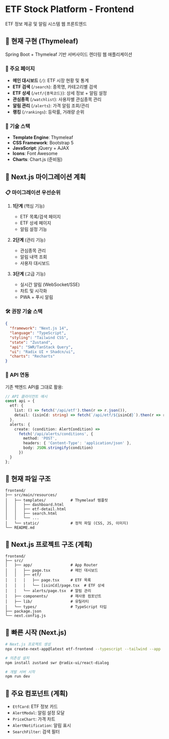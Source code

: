 # ETF Stock Platform - Frontend

ETF 정보 제공 및 알림 시스템 웹 프론트엔드

## 🎨 현재 구현 (Thymeleaf)

Spring Boot + Thymeleaf 기반 서버사이드 렌더링 웹 애플리케이션

### 📱 주요 페이지

- **메인 대시보드** (`/`): ETF 시장 현황 및 통계
- **ETF 검색** (`/search`): 종목명, 카테고리별 검색
- **ETF 상세** (`/etf/{종목코드}`): 상세 정보 + 알림 설정
- **관심종목** (`/watchlist`): 사용자별 관심종목 관리
- **알림 관리** (`/alerts`): 가격 알림 조회/관리
- **랭킹** (`/rankings`): 등락률, 거래량 순위

### 🔧 기술 스택

- **Template Engine**: Thymeleaf
- **CSS Framework**: Bootstrap 5
- **JavaScript**: jQuery + AJAX
- **Icons**: Font Awesome
- **Charts**: Chart.js (준비됨)

## 🚀 Next.js 마이그레이션 계획

### 📋 마이그레이션 우선순위

1. **1단계** (핵심 기능)
   - ETF 목록/검색 페이지
   - ETF 상세 페이지
   - 알림 설정 기능

2. **2단계** (관리 기능)
   - 관심종목 관리
   - 알림 내역 조회
   - 사용자 대시보드

3. **3단계** (고급 기능)
   - 실시간 알림 (WebSocket/SSE)
   - 차트 및 시각화
   - PWA + 푸시 알림

### 🛠 권장 기술 스택

```json
{
  "framework": "Next.js 14",
  "language": "TypeScript",
  "styling": "Tailwind CSS",
  "state": "Zustand",
  "api": "SWR/TanStack Query",
  "ui": "Radix UI + Shadcn/ui",
  "charts": "Recharts"
}
```

### 📡 API 연동

기존 백엔드 API를 그대로 활용:

```typescript
// API 클라이언트 예시
const api = {
  etf: {
    list: () => fetch('/api/etf').then(r => r.json()),
    detail: (isinCd: string) => fetch(`/api/etf/${isinCd}`).then(r => r.json())
  },
  alerts: {
    create: (condition: AlertCondition) => 
      fetch('/api/alerts/conditions', {
        method: 'POST',
        headers: { 'Content-Type': 'application/json' },
        body: JSON.stringify(condition)
      })
  }
};
```

## 📁 현재 파일 구조

```
frontend/
├── src/main/resources/
│   ├── templates/           # Thymeleaf 템플릿
│   │   ├── dashboard.html
│   │   ├── etf-detail.html
│   │   ├── search.html
│   │   └── ...
│   └── static/              # 정적 파일 (CSS, JS, 이미지)
└── README.md
```

## 🎯 Next.js 프로젝트 구조 (계획)

```
frontend/
├── src/
│   ├── app/                 # App Router
│   │   ├── page.tsx         # 메인 대시보드
│   │   ├── etf/
│   │   │   ├── page.tsx     # ETF 목록
│   │   │   └── [isinCd]/page.tsx  # ETF 상세
│   │   └── alerts/page.tsx  # 알림 관리
│   ├── components/          # 재사용 컴포넌트
│   ├── lib/                 # 유틸리티
│   └── types/               # TypeScript 타입
├── package.json
└── next.config.js
```

## 🚀 빠른 시작 (Next.js)

```bash
# Next.js 프로젝트 생성
npx create-next-app@latest etf-frontend --typescript --tailwind --app

# 의존성 설치
npm install zustand swr @radix-ui/react-dialog

# 개발 서버 시작
npm run dev
```

## 📱 주요 컴포넌트 (계획)

- `EtfCard`: ETF 정보 카드
- `AlertModal`: 알림 설정 모달  
- `PriceChart`: 가격 차트
- `AlertNotification`: 알림 표시
- `SearchFilter`: 검색 필터
